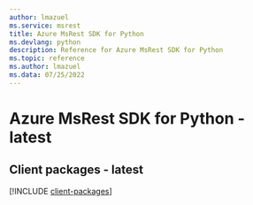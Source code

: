 ```yaml
---
author: lmazuel
ms.service: msrest
title: Azure MsRest SDK for Python
ms.devlang: python
description: Reference for Azure MsRest SDK for Python
ms.topic: reference
ms.author: lmazuel
ms.data: 07/25/2022
---
```

# Azure MsRest SDK for Python - latest

## Client packages - latest
[!INCLUDE [client-packages](msrest-client-index.md)]